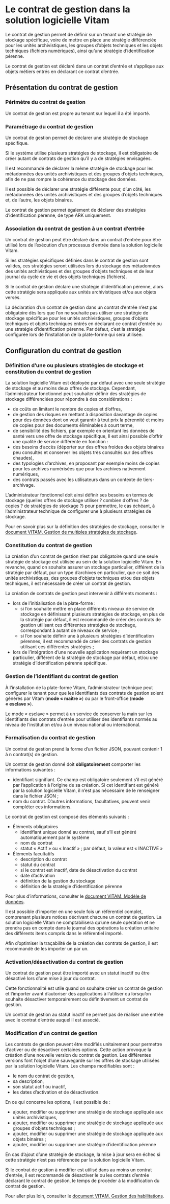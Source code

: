 Le contrat de gestion dans la solution logicielle Vitam
=======


Le contrat de gestion permet de définir sur un tenant une stratégie de stockage spécifique, voire de mettre en place une stratégie différenciée pour les unités archivistiques, les groupes d’objets techniques et les objets techniques (fichiers numériques), ainsi qu’une stratégie d’identification pérenne.

Le contrat de gestion est déclaré dans un contrat d’entrée et s’applique aux objets métiers entrés en déclarant ce contrat d’entrée.


Présentation du contrat de gestion
-----

### Périmètre du contrat de gestion
Un contrat de gestion est propre au tenant sur lequel il a été importé.

### Paramétrage du contrat de gestion
Un contrat de gestion permet de déclarer une stratégie de stockage spécifique.

Si le système utilise plusieurs stratégies de stockage, il est obligatoire de créer autant de contrats de gestion qu’il y a de stratégies envisagées.

Il est recommandé de déclarer la même stratégie de stockage pour les métadonnées des unités archivistiques et des groupes d’objets techniques, afin de ne pas rompre la cohérence du stockage des données.

Il est possible de déclarer une stratégie différente pour, d’un côté, les métadonnées des unités archivistiques et des groupes d’objets techniques et, de l’autre, les objets binaires.

Le contrat de gestion permet également de déclarer des stratégies d’identification pérenne, de type ARK uniquement.

### Association du contrat de gestion à un contrat d’entrée
Un contrat de gestion peut être déclaré dans un contrat d’entrée pour être utilisé lors de l’exécution d’un processus d’entrée dans la solution logicielle Vitam.

Si les stratégies spécifiques définies dans le contrat de gestion sont valides, ces stratégies seront utilisées lors du stockage des métadonnées des unités archivistiques et des groupes d’objets techniques et de leur journal du cycle de vie et des objets techniques (fichiers).

Si le contrat de gestion déclare une stratégie d’identification pérenne, alors cette stratégie sera appliquée aux unités archivistiques et/ou aux objets versés.

La déclaration d’un contrat de gestion dans un contrat d’entrée n’est pas obligatoire dès lors que l’on ne souhaite pas utiliser une stratégie de stockage spécifique pour les unités archivistiques, groupes d’objets techniques et objets techniques entrés en déclarant ce contrat d’entrée ou une stratégie d’identification pérenne. Par défaut, c’est la stratégie configurée lors de l’installation de la plate-forme qui sera utilisée.


Configuration du contrat de gestion
----

### Définition d’une ou plusieurs stratégies de stockage et constitution du contrat de gestion
La solution logicielle Vitam est déployée par défaut avec une seule stratégie de stockage et au moins deux offres de stockage.
Cependant, l’administrateur fonctionnel peut souhaiter définir des stratégies de stockage différenciées pour répondre à des considérations :
- de coûts en limitant le nombre de copies et d’offres,
- de gestion des risques en mettant à disposition davantage de copies pour des données dont on veut garantir à tout prix la pérennité et moins de copies pour des documents éliminables à court terme,
- de sensibilité des fichiers, par exemple en orientant les données de santé vers une offre de stockage spécifique,
Il est ainsi possible d’offrir une qualité de service différente en fonction :
- des besoins d’accès (déporter sur des offres froides des objets binaires peu consultés et conserver les objets très consultés sur des offres chaudes),
- des typologies d’archives, en proposant par exemple moins de copies pour les archives numérisées que pour les archives nativement numériques,
- des contrats passés avec les utilisateurs dans un contexte de tiers-archivage.

L’administrateur fonctionnel doit ainsi définir ses besoins en termes de stockage (quelles offres de stockage utiliser ? combien d’offres ? de copies ? de stratégies de stockage ?) pour permettre, le cas échéant, à l’administrateur technique de configurer une à plusieurs stratégies de stockage.

Pour en savoir plus sur la définition des stratégies de stockage, consulter le [document VITAM. Gestion de multiples stratégies de stockage](./strategies_stockage.md).

### Constitution du contrat de gestion
La création d’un contrat de gestion n’est pas obligatoire quand une seule stratégie de stockage est utilisée au sein de la solution logicielle Vitam.
En revanche, quand on souhaite assurer un stockage particulier, différent de la stratégie par défaut, pur un type d’archives en particulier, que ce soit des unités archivistiques, des groupes d’objets techniques et/ou des objets techniques, il est nécessaire de créer un contrat de gestion.

La création de contrats de gestion peut intervenir à différents moments :
- lors de l’initialisation de la plate-forme : 
    - si l’on souhaite mettre en place différents niveaux de service de stockage en définissant plusieurs stratégies de stockage, en plus de la stratégie par défaut, il est recommandé de créer des contrats de gestion utilisant ces différentes stratégies de stockage, correspondant à autant de niveaux de service ;
    - si l’on souhaite définir une à plusieurs stratégies d’identification pérennes, il est recommandé de  créer des contrats de gestion utilisant ces différentes stratégies ;
- lors de l’intégration d’une nouvelle application requérant un stockage particulier, différent de la stratégie de stockage par défaut, et/ou une stratégie d’identification pérenne spécifique.

### Gestion de l’identifiant du contrat de gestion
À l’installation de la plate-forme Vitam, l’administrateur technique peut configurer le tenant pour que les identifiants des contrats de gestion soient générés par Vitam (**mode « maître »**) ou par le front-office (**mode « esclave »**).

Le mode « esclave » permet à un service de conserver la main sur les identifiants des contrats d’entrée pour utiliser des identifiants normés au niveau de l’institution et/ou à un niveau national ou international.

### Formalisation du contrat de gestion
Un contrat de gestion prend la forme d’un fichier JSON, pouvant contenir 1 à n contrat(s) de gestion.

Un contrat de gestion donné doit **obligatoirement** comporter les informations suivantes :
- identifiant signifiant. Ce champ est obligatoire seulement s’il est généré par l’application à l’origine de sa création. Si cet identifiant est généré par la solution logicielle Vitam, il n’est pas nécessaire de le renseigner dans le fichier JSON ;
- nom du contrat.
D’autres informations, facultatives, peuvent venir compléter ces informations.

Le contrat de gestion est composé des éléments suivants :

- Éléments obligatoires
    - identifiant unique donné au contrat, sauf s’il est généré automatiquement par le système
    - nom du contrat
    - statut « Actif » ou « Inactif » ; par défaut, la valeur est « INACTIVE »
- Éléments facultatifs
    - description du contrat
    - statut du contrat
    - si le contrat est inactif, date de désactivation du contrat
    - date d’activation
    - définition de la gestion du stockage
    - définition de la stratégie d’identification pérenne

Pour plus d’informations, consulter le [document VITAM. Modèle de données](./modele_de_donnees.md).

Il est possible d’importer en une seule fois un référentiel complet, comprenant plusieurs notices décrivant chacune un contrat de gestion. La solution logicielle Vitam ne comptabilisera qu’une seule opération et ne prendra pas en compte dans le journal des opérations la création unitaire des différents items compris dans le référentiel importé.

Afin d’optimiser la traçabilité de la création des contrats de gestion, il est recommandé de les importer un par un.

### Activation/désactivation du contrat de gestion
Un contrat de gestion peut être importé avec un statut inactif ou être désactivé lors d’une mise à jour du contrat.

Cette fonctionnalité est utile quand on souhaite créer un contrat de gestion et l’importer avant d’autoriser des applications à l’utiliser ou lorsqu’on souhaite désactiver temporairement ou définitivement un contrat de gestion.

Un contrat de gestion au statut inactif ne permet pas de réaliser une entrée avec le contrat d’entrée auquel il est associé.


### Modification d’un contrat de gestion

Les contrats de gestion peuvent être modifiés unitairement pour permettre d’activer ou de désactiver certaines options. Cette action provoque la création d’une nouvelle version du contrat de gestion. Les différentes versions font l’objet d’une sauvegarde sur les offres de stockage utilisées par la solution logicielle Vitam.
Les champs modifiables sont :
- le nom du contrat de gestion,
- sa description,
- son statut actif ou inactif,
- les dates d’activation et de désactivation.

En ce qui concerne les options, il est possible de :
- ajouter, modifier ou supprimer une stratégie de stockage appliquée aux unités archivistiques,
- ajouter, modifier ou supprimer une stratégie de stockage appliquée aux groupes d’objets techniques ;
- ajouter, modifier ou supprimer une stratégie de stockage appliquée aux objets binaires ;
- ajouter, modifier ou supprimer une stratégie d’identification pérenne

En cas d’ajout d’une stratégie de stockage, la mise à jour sera en échec si cette stratégie n’est pas référencée par la solution logicielle Vitam.

Si le contrat de gestion à modifier est utilisé dans au moins un contrat d’entrée, il est recommandé de désactiver le ou les contrats d’entrée déclarant le contrat de gestion, le temps de procéder à la modification du contrat de gestion.


Pour aller plus loin, consulter le [document VITAM. Gestion des habilitations](./habilitations.md).